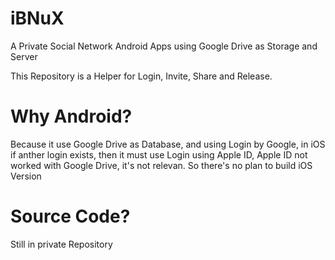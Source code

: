 # iBNuX

A Private Social Network Android Apps using Google Drive as Storage and Server

This Repository is a Helper for Login, Invite, Share and Release.

# Why Android?

Because it use Google Drive as Database, and using Login by Google, 
in iOS if anther login exists, then it must use Login using Apple ID, 
Apple ID not worked with Google Drive, it's not relevan. So there's no plan to build iOS Version

# Source Code?

Still in private Repository

